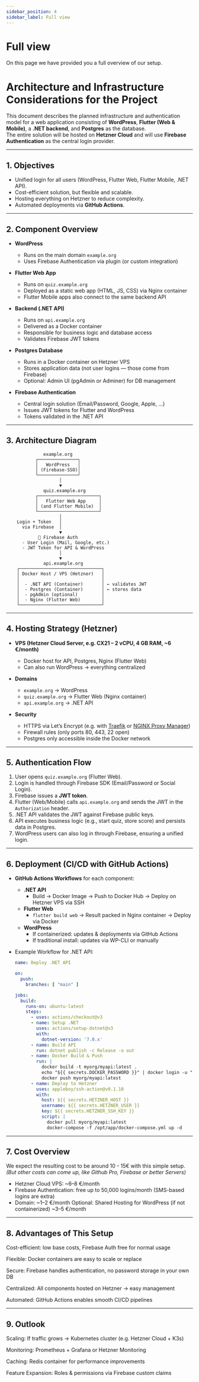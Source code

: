 ```yaml
---
sidebar_position: 4
sidebar_label: Full view
---
```


# Full view

On this page we have provided you a full overview of our setup.

# Architecture and Infrastructure Considerations for the Project

This document describes the planned infrastructure and authentication model for a web application consisting of **WordPress**, **Flutter (Web & Mobile)**, a **.NET backend**, and **Postgres** as the database.  
The entire solution will be hosted on **Hetzner Cloud** and will use **Firebase Authentication** as the central login provider.

---

## 1. Objectives
- Unified login for all users (WordPress, Flutter Web, Flutter Mobile, .NET API).  
- Cost-efficient solution, but flexible and scalable.  
- Hosting everything on Hetzner to reduce complexity.  
- Automated deployments via **GitHub Actions**.  

---

## 2. Component Overview
- **WordPress**  
  - Runs on the main domain `example.org`  
  - Uses Firebase Authentication via plugin (or custom integration)  

- **Flutter Web App**  
  - Runs on `quiz.example.org`  
  - Deployed as a static web app (HTML, JS, CSS) via Nginx container  
  - Flutter Mobile apps also connect to the same backend API  

- **Backend (.NET API)**  
  - Runs on `api.example.org`  
  - Delivered as a Docker container  
  - Responsible for business logic and database access  
  - Validates Firebase JWT tokens  

- **Postgres Database**  
  - Runs in a Docker container on Hetzner VPS  
  - Stores application data (not user logins — those come from Firebase)  
  - Optional: Admin UI (pgAdmin or Adminer) for DB management  

- **Firebase Authentication**  
  - Central login solution (Email/Password, Google, Apple, …)  
  - Issues JWT tokens for Flutter and WordPress  
  - Tokens validated in the .NET API  

---

## 3. Architecture Diagram

```
              example.org
           ┌───────────────┐
           │   WordPress   │
           │ (Firebase-SSO)│
           └───────────────┘
                    │
                    ▼
              quiz.example.org
           ┌───────────────────────┐
           │   Flutter Web App     │
           │ (and Flutter Mobile)  │
           └───────────────────────┘
                    │
    Login + Token   │
      via Firebase  │
                    ▼
            🔑 Firebase Auth
      - User Login (Mail, Google, etc.)
      - JWT Token for API & WordPress
                    │
                    ▼
              api.example.org
    ┌───────────────────────────────┐
    │ Docker Host / VPS (Hetzner)   │
    │                               │
    │  - .NET API (Container)       │ ← validates JWT
    │  - Postgres (Container)       │ ← stores data
    │  - pgAdmin (optional)         │
    │  - Nginx (Flutter Web)        │
    └───────────────────────────────┘
```

---

## 4. Hosting Strategy (Hetzner)

- **VPS (Hetzner Cloud Server, e.g. CX21 – 2 vCPU, 4 GB RAM, ~6 €/month)**  
  - Docker host for API, Postgres, Nginx (Flutter Web)  
  - Can also run WordPress → everything centralized  

- **Domains**  
  - `example.org` → WordPress  
  - `quiz.example.org` → Flutter Web (Nginx container)  
  - `api.example.org` → .NET API  

- **Security**  
  - HTTPS via Let’s Encrypt (e.g. with [Traefik](https://traefik.io) or [NGINX Proxy Manager](https://nginxproxymanager.com))  
  - Firewall rules (only ports 80, 443, 22 open)  
  - Postgres only accessible inside the Docker network  

---

## 5. Authentication Flow

1. User opens `quiz.example.org` (Flutter Web).  
2. Login is handled through Firebase SDK (Email/Password or Social Login).  
3. Firebase issues a **JWT token**.  
4. Flutter (Web/Mobile) calls `api.example.org` and sends the JWT in the `Authorization` header.  
5. .NET API validates the JWT against Firebase public keys.  
6. API executes business logic (e.g., start quiz, store score) and persists data in Postgres.  
7. WordPress users can also log in through Firebase, ensuring a unified login.  

---

## 6. Deployment (CI/CD with GitHub Actions)

- **GitHub Actions Workflows** for each component:
  - **.NET API**  
    - Build → Docker Image → Push to Docker Hub → Deploy on Hetzner VPS via SSH  
  - **Flutter Web**  
    - `flutter build web` → Result packed in Nginx container → Deploy via Docker  
  - **WordPress**  
    - If containerized: updates & deployments via GitHub Actions  
    - If traditional install: updates via WP-CLI or manually  

- Example Workflow for .NET API:
  ```yaml
  name: Deploy .NET API

  on:
    push:
      branches: [ "main" ]

  jobs:
    build:
      runs-on: ubuntu-latest
      steps:
        - uses: actions/checkout@v3
        - name: Setup .NET
          uses: actions/setup-dotnet@v3
          with:
            dotnet-version: '7.0.x'
        - name: Build API
          run: dotnet publish -c Release -o out
        - name: Docker Build & Push
          run: |
            docker build -t myorg/myapi:latest .
            echo "${{ secrets.DOCKER_PASSWORD }}" | docker login -u "${{ secrets.DOCKER_USER }}" --password-stdin
            docker push myorg/myapi:latest
        - name: Deploy to Hetzner
          uses: appleboy/ssh-action@v0.1.10
          with:
            host: ${{ secrets.HETZNER_HOST }}
            username: ${{ secrets.HETZNER_USER }}
            key: ${{ secrets.HETZNER_SSH_KEY }}
            script: |
              docker pull myorg/myapi:latest
              docker-compose -f /opt/app/docker-compose.yml up -d
    ```
---

## 7. Cost Overview

We expect the resulting cost to be around 10 - 15€ with this simple setup.   
_(But other costs can come up, like Github Pro, Firebase or better Servers)_   

- Hetzner Cloud VPS: ~6–8 €/month
- Firebase Authentication: free up to 50,000 logins/month (SMS-based logins are extra)
- Domain: ~1–2 €/month
Optional: Shared Hosting for WordPress (if not containerized) ~3–5 €/month   

---

## 8. Advantages of This Setup

Cost-efficient: low base costs, Firebase Auth free for normal usage

Flexible: Docker containers are easy to scale or replace

Secure: Firebase handles authentication, no password storage in your own DB

Centralized: All components hosted on Hetzner → easy management

Automated: GitHub Actions enables smooth CI/CD pipelines

---

## 9. Outlook

Scaling: If traffic grows → Kubernetes cluster (e.g. Hetzner Cloud + K3s)

Monitoring: Prometheus + Grafana or Hetzner Monitoring

Caching: Redis container for performance improvements

Feature Expansion: Roles & permissions via Firebase custom claims